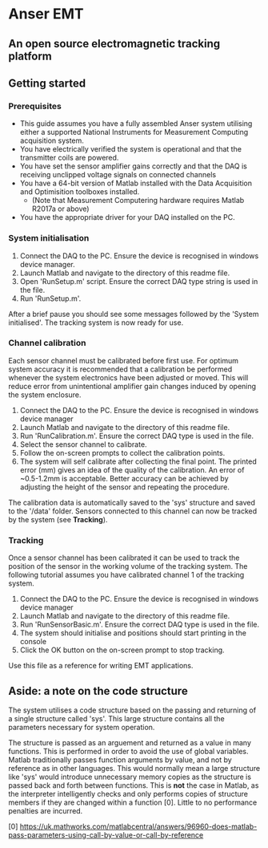 # Anser EMT
## An open source electromagnetic tracking platform


## Getting started

### Prerequisites
- This guide assumes you have a fully assembled Anser system utilising either a supported National Instruments for Measurement Computing acquisition system.
- You have electrically verified the system is operational and that the transmitter coils are powered.
- You have set the sensor amplifier gains correctly and that the DAQ is receiving unclipped voltage signals on connected channels
- You have a 64-bit version of Matlab installed with the Data Acquisition and Optimisition toolboxes installed.
  - (Note that Measurement Computering hardware requires Matlab R2017a or above)
- You have the appropriate driver for your DAQ installed on the PC.
  
  
### System initialisation
1. Connect the DAQ to the PC. Ensure the device is recognised in windows device manager.
2. Launch Matlab and navigate to the directory of this readme file.
3. Open 'RunSetup.m' script. Ensure the correct DAQ type string is used in the file.
4. Run 'RunSetup.m'.

After a brief pause you should see some messages followed by the 'System initialised'.
The tracking system is now ready for use.

### Channel calibration

Each sensor channel must be calibrated before first use. For optimum system accuracy it is recommended that a calibration be performed whenever the system electronics have been adjusted or moved. This will reduce error from unintentional amplifier gain changes induced by opening the system enclosure.

1. Connect the DAQ to the PC. Ensure the device is recognised in windows device manager
2. Launch Matlab and navigate to the directory of this readme file.
3. Run 'RunCalibration.m'. Ensure the correct DAQ type is used in the file.
4. Select the sensor channel to calibrate.
5. Follow the on-screen prompts to collect the calibration points.
6. The system will self calibrate after collecting the final point. The printed error (mm) gives an idea of the quality of the calibration. An error of ~0.5-1.2mm is acceptable. Better accuracy can be achieved by adjusting the height of the sensor and repeating the procedure.

The calibration data is automatically saved to the 'sys' structure and saved to the '/data' folder. Sensors connected to this channel can now be tracked by the system (see **Tracking**).

### Tracking

Once a sensor channel has been calibrated it can be used to track the position of the sensor in the working volume of the tracking system. The following tutorial assumes you have calibrated channel 1 of the tracking system.

1. Connect the DAQ to the PC. Ensure the device is recognised in windows device manager
2. Launch Matlab and navigate to the directory of this readme file.
3. Run 'RunSensorBasic.m'. Ensure the correct DAQ type is used in the file.
4. The system should initialise and positions should start printing in the console
5. Click the OK button on the on-screen prompt to stop tracking.

Use this file as a reference for writing EMT applications.

## Aside: a note on the code structure

The system utilises a code structure based on the passing and returning of
a single structure called 'sys'. This large structure contains all the parameters
necessary for system operation.

The structure is passed as an arguement and returned as a value in many functions. This is performed in order to avoid the use of global variables. Matlab traditionally passes function arguments by value, and not by reference as in other languages. This would normally mean a large structure like 'sys' would introduce unnecessary memory copies as the structure is passed back and forth between functions. This is **not** the case in Matlab, as the interpreter intelligently checks and only performs copies of structure members if they are changed within a function [0]. Little to no performance penalties are incurred.

[0] https://uk.mathworks.com/matlabcentral/answers/96960-does-matlab-pass-parameters-using-call-by-value-or-call-by-reference


